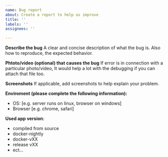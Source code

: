 ```yaml
---
name: Bug report
about: Create a report to help us improve
title: ''
labels: ''
assignees: ''

---
```


**Describe the bug**
A clear and concise description of what the bug is.
Also how to reproduce, the expected behavior.

**Phtoto/video (optional) that causes the bug**
If error is in connection with a particular photo/video, It would help a lot with the debugging if you can attach that file too.

**Screenshots**
If applicable, add screenshots to help explain your problem.

**Enviroment (please complete the following information):**
 - OS: [e.g. server runs on linux, browser on windows]
 - Browser [e.g. chrome, safari]

**Used app version**:
- compiled from source
- docker-nightly
- docker-vXX
- release vXX
- ect...
